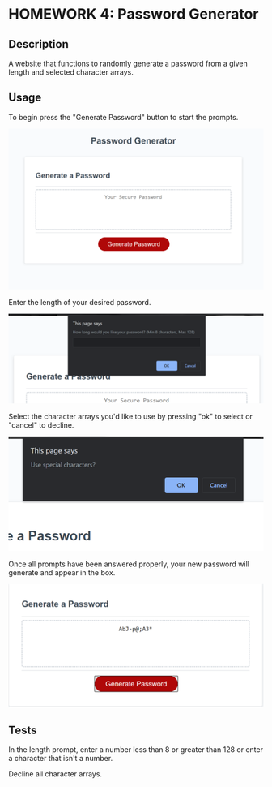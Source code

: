 # HOMEWORK 4: Password Generator

## Description

A website that functions to randomly generate a password from a given length and selected character arrays.

## Usage

To begin press the "Generate Password" button to start the prompts.

![start](https://github.com/luvwitch/PasswordGenerator/blob/main/images/startimage.png?raw=true "Start")

Enter the length of your desired password.

![length](https://github.com/luvwitch/PasswordGenerator/blob/main/images/length.png "Length")

Select the character arrays you'd like to use by pressing "ok" to select or "cancel" to decline.

![characterselection](https://github.com/luvwitch/PasswordGenerator/blob/main/images/characterselection.png "Character Selection")

Once all prompts have been answered properly, your new password will generate and appear in the box.

![password](https://github.com/luvwitch/PasswordGenerator/blob/main/images/password.png "Password")

## Tests

In the length prompt, enter a number less than 8 or greater than 128 or enter a character that isn't a number.

Decline all character arrays.

